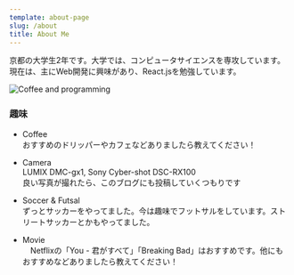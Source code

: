 ```yaml
---
template: about-page
slug: /about
title: About Me
---
```

京都の大学生2年です。大学では、コンピュータサイエンスを専攻しています。
現在は、主にWeb開発に興味があり、React.jsを勉強しています。

![Coffee and programming](/assets/about-page.jpeg "Coffee and Programming")

### 趣味
- Coffee<br>
   おすすめのドリッパーやカフェなどありましたら教えてください！
- Camera<br>
   LUMIX DMC-gx1, Sony Cyber-shot DSC-RX100<br>良い写真が撮れたら、このブログにも投稿していくつもりです

- Soccer & Futsal<br>
   ずっとサッカーをやってました。今は趣味でフットサルをしています。ストリートサッカーとかもやってました。

- Movie<br>
 　Netflixの「You - 君がすべて」「Breaking Bad」はおすすめです。他にもおすすめなどありましたら教えてください！